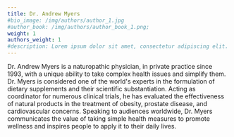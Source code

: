 ```yaml
---
title: Dr. Andrew Myers
#bio_image: /img/authors/author_1.jpg
#author_book: /img/authors/author_book_1.png;
weight: 1
authors_weight: 1
#description: Lorem ipsum dolor sit amet, consectetur adipiscing elit. Nulla placerat libero sit amet purus posuere, nec efficitur dui pretium. Phasellus non aliquet nisi. Ut cursus, est ac lobortis laoreet, magna dolor commodo tortor, ac fringilla sem metus vitae ligula.
---
```


Dr. Andrew Myers is a naturopathic physician, in private practice since 1993, with a unique ability to take complex health issues and simplify them. Dr. Myers is considered one of the world's experts in the formulation of dietary supplements and their scientific substantiation. Acting as coordinator for numerous clinical trials, he has evaluated the effectiveness of natural products in the treatment of obesity, prostate disease, and cardiovascular concerns. Speaking to audiences worldwide, Dr. Myers communicates the value of taking simple health measures to promote wellness and inspires people to apply it to their daily lives.